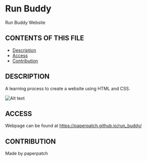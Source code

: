 # Run Buddy

Run Buddy Website

## CONTENTS OF THIS FILE

* [Description](#description)
* [Access](#access)
* [Contribution](#contribution)

## DESCRIPTION

A learning process to create a website using HTML and CSS.

![Alt text](./assets/images/run-buddy.png "run-buddy") 

## ACCESS
Webpage can be found at https://paperpatch.github.io/run_buddy/

## CONTRIBUTION
Made by paperpatch
